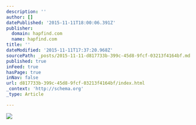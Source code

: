 ```yaml
---
description: ''
author: []
datePublished: '2015-11-11T18:00:06.391Z'
publisher:
  domain: hapfind.com
  name: hapfind.com
title: ''
dateModified: '2015-11-11T17:37:20.968Z'
sourcePath: _posts/2015-11-11-d817733b-399c-45d8-9fcf-03213f4164bf.md
published: true
inFeed: true
hasPage: true
inNav: false
url: d817733b-399c-45d8-9fcf-03213f4164bf/index.html
_context: 'http://schema.org'
_type: Article

---
```

![](https://scontent.xx.fbcdn.net/hphotos-xpa1/t31.0-8/s720x720/11230663_856564417726271_524646934474210287_o.jpg)